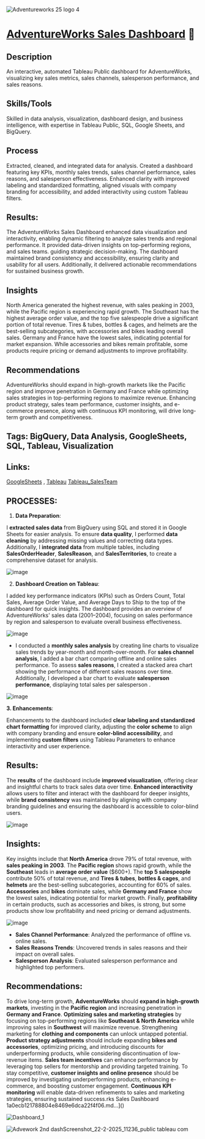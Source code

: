 
![Adventureworks 25 logo 4](https://github.com/user-attachments/assets/b221a6da-ab26-48fa-9cb6-7b21a939f092)

# [AdventureWorks Sales Dashboard](https://victorious-tangerine-c8c.notion.site/1a0ecb12178880f4a7ffc25589177e58?v=1a0ecb121788803393c4000cd7975158&p=1a0ecb121788804e8469e6dca22f4f06&pm=c) 🚴

## Description
An interactive, automated Tableau Public dashboard for AdventureWorks, visualizing key sales metrics, sales channels, salesperson performance, and sales reasons.

## Skills/Tools
Skilled in data analysis, visualization, dashboard design, and business intelligence, with expertise in Tableau Public, SQL, Google Sheets, and BigQuery.

## Process 
Extracted, cleaned, and integrated data for analysis. Created a dashboard featuring key KPIs, monthly sales trends, sales channel performance, sales reasons, and salesperson effectiveness. Enhanced clarity with improved labeling and standardized formatting, aligned visuals with company branding for accessibility, and added interactivity using custom Tableau filters.

## Results: 
The AdventureWorks Sales Dashboard enhanced data visualization and interactivity, enabling dynamic filtering to analyze sales trends and regional performance. It provided data-driven insights on top-performing regions, and sales teams. guiding strategic decision-making. The dashboard maintained brand consistency and accessibility, ensuring clarity and usability for all users. Additionally, it delivered actionable recommendations for sustained business growth.

## Insights  
North America generated the highest revenue, with sales peaking in 2003, while the Pacific region is experiencing rapid growth. The Southeast has the highest average order value, and the top five salespeople drive a significant portion of total revenue. Tires & tubes, bottles & cages, and helmets are the best-selling subcategories, with accessories and bikes leading overall sales. Germany and France have the lowest sales, indicating potential for market expansion. While accessories and bikes remain profitable, some products require pricing or demand adjustments to improve profitability.

## Recommendations 
AdventureWorks should expand in high-growth markets like the Pacific region and improve penetration in Germany and France while optimizing sales strategies in top-performing regions to maximize revenue. Enhancing product strategy, sales team performance, customer insights, and e-commerce presence, along with continuous KPI monitoring, will drive long-term growth and competitiveness.

## Tags: BigQuery, Data Analysis, GoogleSheets, SQL, Tableau, Visualization

## Links: 
[GoogleSheets](https://docs.google.com/spreadsheets/d/1aXOVFsOEsqmVp-5GGSbctGK8ocCcsX2C/edit?usp=sharing&ouid=112581511110867137896&rtpof=true&sd=true) , [Tableau](https://public.tableau.com/app/profile/kay.afu/viz/AdventureWorksSalesPerformance_17027335051290/Dashboard1?publish=yes) [Tableau_SalesTeam](https://public.tableau.com/app/profile/kay.afu/viz/AdventureWorksPresentation_17053960936150/Presentation) 

## PROCESSES:

1. **Data Preparation**:

I **extracted sales data** from BigQuery using SQL and stored it in Google Sheets for easier analysis. To ensure **data quality**, I performed **data cleaning** by addressing missing values and correcting data types. Additionally, I **integrated data** from multiple tables, including **SalesOrderHeader**, **SalesReason**, and **SalesTerritories**, to create a comprehensive dataset for analysis.

![image](https://github.com/user-attachments/assets/24255d8e-6df1-4e97-bb46-27fd17b92f2d)


2. **Dashboard Creation on Tableau**:
   
I added key performance indicators (KPIs) such as Orders Count, Total Sales, Average Order Value, and Average Days to Ship to the top of the dashboard for quick insights. The dashboard provides an overview of AdventureWorks' sales data (2001–2004), focusing on sales performance by region and salesperson to evaluate overall business effectiveness.



![image](https://github.com/user-attachments/assets/4e1948a3-6325-4a8b-8bf4-f38240d66594)


- I conducted a **monthly sales analysis** by creating line charts to visualize sales trends by year-month and month-over-month. For **sales channel analysis**, I added a bar chart comparing offline and online sales performance. To assess **sales reasons**, I created a stacked area chart showing the performance of different sales reasons over time. Additionally, I developed a bar chart to evaluate **salesperson performance**, displaying total sales per salesperson .

![image](https://github.com/user-attachments/assets/733b7354-c59a-4bd3-9bb6-363d80e50a15)


**3. Enhancements**:

Enhancements to the dashboard included **clear labeling and standardized chart formatting** for improved clarity, adjusting the **color scheme** to align with company branding and ensure **color-blind accessibility**, and implementing **custom filters** using Tableau Parameters to enhance interactivity and user experience.

## **Results:**

The **results** of the dashboard include **improved visualization**, offering clear and insightful charts to track sales data over time. **Enhanced interactivity** allows users to filter and interact with the dashboard for deeper insights, while **brand consistency** was maintained by aligning with company branding guidelines and ensuring the dashboard is accessible to color-blind users.

![image](https://github.com/user-attachments/assets/59e00762-96ec-42c0-8f52-72a013af967d)


## **Insights:**

Key insights include that **North America** drove 79% of total revenue, with **sales peaking in 2003**. The **Pacific region** shows rapid growth, while the **Southeast** leads in **average order value** ($600+). The **top 5 salespeople** contribute 50% of total revenue, and **Tires & tubes**, **bottles & cages**, and **helmets** are the best-selling subcategories, accounting for 60% of sales. **Accessories** and **bikes** dominate sales, while **Germany and France** show the lowest sales, indicating potential for market growth. Finally, **profitability** in certain products, such as accessories and bikes, is strong, but some products show low profitability and need pricing or demand adjustments.

![image](https://github.com/user-attachments/assets/1540eb99-7dc0-487c-8814-e4a4e6c6b7ee)



- **Sales Channel Performance**: Analyzed the performance of offline vs. online sales.
- **Sales Reasons Trends**: Uncovered trends in sales reasons and their impact on overall sales.
- **Salesperson Analysis**: Evaluated salesperson performance and highlighted top performers.

## Recommendations:

To drive long-term growth, **AdventureWorks** should **expand in high-growth markets**, investing in the **Pacific region** and increasing penetration in **Germany and France**. **Optimizing sales and marketing strategies** by focusing on top-performing regions like **Southeast & North America** while improving sales in **Southwest** will maximize revenue. Strengthening marketing for **clothing and components** can unlock untapped potential. **Product strategy adjustments** should include expanding **bikes and accessories**, optimizing pricing, and introducing discounts for underperforming products, while considering discontinuation of low-revenue items. **Sales team incentives** can enhance performance by leveraging top sellers for mentorship and providing targeted training. To stay competitive, **customer insights and online presence** should be improved by investigating underperforming products, enhancing e-commerce, and boosting customer engagement. **Continuous KPI monitoring** will enable data-driven refinements to sales and marketing strategies, ensuring sustained success.rks Sales Dashboard 1a0ecb121788804e8469e6dca22f4f06.md…]()


![Dashboard_1](https://github.com/user-attachments/assets/7cfdc056-add0-4d20-803d-ca087f1cf735)

![Advework 2nd dashScreenshot_22-2-2025_11236_public tableau com](https://github.com/user-attachments/assets/4f4e6e73-4476-48ca-a54c-5f3403b1c989)

